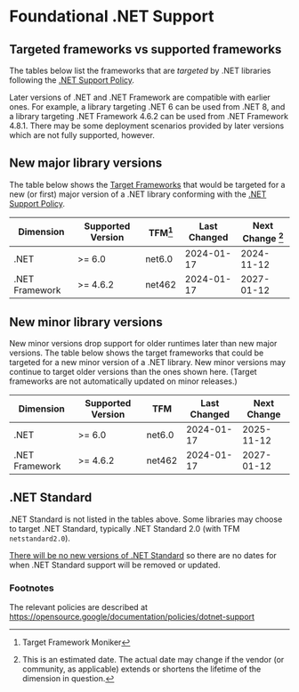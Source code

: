 # Foundational .NET Support

## Targeted frameworks vs supported frameworks

The tables below list the frameworks that are *targeted* by .NET
libraries following the [.NET Support
Policy](https://opensource.google/documentation/policies/dotnet-support).

Later versions of .NET and .NET Framework are compatible with
earlier ones. For example, a library targeting .NET 6 can be used
from .NET 8, and a library targeting .NET Framework 4.6.2 can be
used from .NET Framework 4.8.1. There may be some deployment
scenarios provided by later versions which are not fully supported,
however.

## New major library versions

The table below shows the [Target
Frameworks](https://learn.microsoft.com/en-us/dotnet/standard/frameworks)
that would be targeted for a new (or first) major version of a .NET
library conforming with the [.NET Support
Policy](https://opensource.google/documentation/policies/dotnet-support).

| Dimension       | Supported Version | TFM[^tfm] | Last Changed | Next Change [^next-change] |
|-----------------|-------------------|-----------|--------------|----------------------------|
| .NET            | >= 6.0            | net6.0    | 2024-01-17   | 2024-11-12                 |
| .NET Framework  | >= 4.6.2          | net462    | 2024-01-17   | 2027-01-12                 |

[^tfm]: Target Framework Moniker
[^next-change]: This is an estimated date. The actual date may change if the
vendor (or community, as applicable) extends or shortens the lifetime of the
dimension in question.

## New minor library versions

New minor versions drop support for older runtimes later than new
major versions. The table below shows the target frameworks that
could be targeted for a new minor version of a .NET library. New
minor versions may continue to target older versions than the ones
shown here. (Target frameworks are not automatically updated on minor releases.)

| Dimension       | Supported Version | TFM    | Last Changed | Next Change |
|-----------------|-------------------|--------|--------------|-------------|
| .NET            | >= 6.0            | net6.0 | 2024-01-17   | 2025-11-12  |
| .NET Framework  | >= 4.6.2          | net462 | 2024-01-17   | 2027-01-12  |

## .NET Standard

.NET Standard is not listed in the tables above. Some libraries may
choose to target .NET Standard, typically .NET Standard 2.0
(with TFM `netstandard2.0`).

[There will be no new versions of .NET
Standard](https://devblogs.microsoft.com/dotnet/the-future-of-net-standard/)
so there are no dates for when .NET Standard support will be removed
or updated.

### Footnotes

The relevant policies are described at https://opensource.google/documentation/policies/dotnet-support
